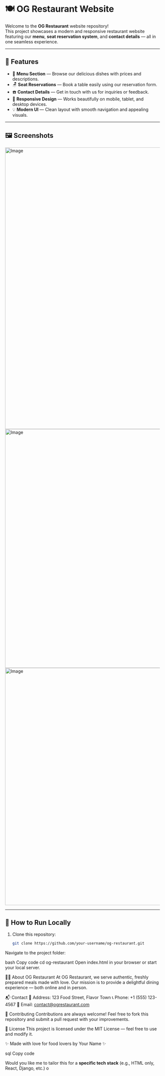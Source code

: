 # 🍽️ OG Restaurant Website

Welcome to the **OG Restaurant** website repository!  
This project showcases a modern and responsive restaurant website featuring our **menu**, **seat reservation system**, and **contact details** — all in one seamless experience.

---

## 🌟 Features

- 🥗 **Menu Section** — Browse our delicious dishes with prices and descriptions.  
- 🪑 **Seat Reservations** — Book a table easily using our reservation form.  
- ☎️ **Contact Details** — Get in touch with us for inquiries or feedback.  
- 📱 **Responsive Design** — Works beautifully on mobile, tablet, and desktop devices.  
- 💡 **Modern UI** — Clean layout with smooth navigation and appealing visuals.

---

## 🖼️ Screenshots

<img width="1756" height="915" alt="Image" src="https://github.com/user-attachments/assets/0a58bedf-92f4-4526-b312-9d221828f77e" />

<img width="1511" height="776" alt="Image" src="https://github.com/user-attachments/assets/1fba6af7-471b-45ff-a2bc-0bb0983f3960" />

<img width="1241" height="771" alt="Image" src="https://github.com/user-attachments/assets/ec6e9d69-705b-4c69-8d93-c9f6034735ac" />

---

## 🧭 How to Run Locally

1. Clone this repository:
   ```bash
   git clone https://github.com/your-username/og-restaurant.git
Navigate to the project folder:

bash
Copy code
cd og-restaurant
Open index.html in your browser or start your local server.

🧑‍🍳 About OG Restaurant
At OG Restaurant, we serve authentic, freshly prepared meals made with love.
Our mission is to provide a delightful dining experience — both online and in person.

📬 Contact
📍 Address: 123 Food Street, Flavor Town
📞 Phone: +1 (555) 123-4567
📧 Email: contact@ogrestaurant.com

💖 Contributing
Contributions are always welcome!
Feel free to fork this repository and submit a pull request with your improvements.

🪪 License
This project is licensed under the MIT License — feel free to use and modify it.

✨ Made with love for food lovers by Your Name ✨

sql
Copy code

Would you like me to tailor this for a **specific tech stack** (e.g., HTML only, React, Django, etc.) o


